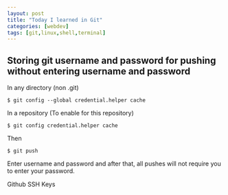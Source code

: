 ```yaml
---
layout: post
title: "Today I learned in Git"
categories: [webdev]
tags: [git,linux,shell,terminal]
---
```

## Storing git username and password for pushing without entering username and password 

In any directory (non .git)

`$ git config --global credential.helper cache`

In a repository (To enable for this repository)

`$ git config credential.helper cache`

Then

`$ git push`

Enter username and password and after that, all pushes will not require you to enter your password.

Github SSH Keys
